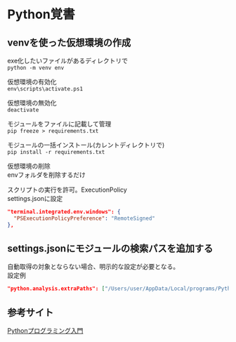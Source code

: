 # Python覚書

## venvを使った仮想環境の作成
exe化したいファイルがあるディレクトリで  
`python -m venv env`  

仮想環境の有効化  
`env\scripts\activate.ps1`  

仮想環境の無効化  
`deactivate`  

モジュールをファイルに記載して管理  
`pip freeze > requirements.txt`  

モジュールの一括インストール(カレントディレクトリで)  
`pip install -r requirements.txt`  

仮想環境の削除  
envフォルダを削除するだけ  

スクリプトの実行を許可。ExecutionPolicy  
settings.jsonに設定
```json:settings.json
"terminal.integrated.env.windows": {
  "PSExecutionPolicyPreference": "RemoteSigned"
},
```

## settings.jsonにモジュールの検索パスを追加する
自動取得の対象とならない場合、明示的な設定が必要となる。  
設定例
```json:settings.json
"python.analysis.extraPaths": ["/Users/user/AppData/Local/programs/Python/Python312/lib/site-packages"]
```

## 参考サイト
[Pythonプログラミング入門](https://utokyo-ipp.github.io/index.html)